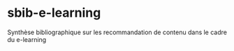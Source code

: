 sbib-e-learning
===============

Synthèse bibliographique sur les recommandation de contenu dans le cadre du e-learning
